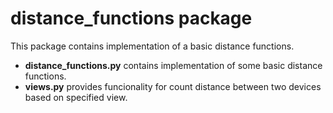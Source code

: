 # distance_functions package

This package contains implementation of a basic distance functions.

- **distance_functions.py** contains implementation of some basic distance functions.
- **views.py** provides funcionality for count distance between two devices based on specified view. 
